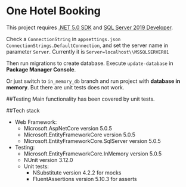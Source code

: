 # One Hotel Booking

This project requires [.NET 5.0 SDK](https://dotnet.microsoft.com/download/dotnet/5.0) and [SQL Server 2019 Developer](https://go.microsoft.com/fwlink/?linkid=866662).

Check a `ConnectionString` in `appsettings.json` `ConnectionStrings.DefaultConnection`, and set the server name in parameter `Server`.
Currently it is `Server=localhost\\MSSQLSERVER01`

Then run migrations to create database.
Execute `update-database` in **Package Manager Console**.

Or just switch to `in_memory_db` branch and run project with **database in memory**.
But there are unit tests does not work.

##Testing
Main functionality has been covered by unit tests.

##Tech stack
* Web Framework:
    * Microsoft.AspNetCore version 5.0.5
    * Microsoft.EntityFrameworkCore version 5.0.5
    * Microsoft.EntityFrameworkCore.SqlServer version 5.0.5
* Testing:
    * Microsoft.EntityFrameworkCore.InMemory version 5.0.5
    * NUnit version 3.12.0
    * Unit tests:
        * NSubstitute version 4.2.2 for mocks
        * FluentAssertions version 5.10.3 for asserts